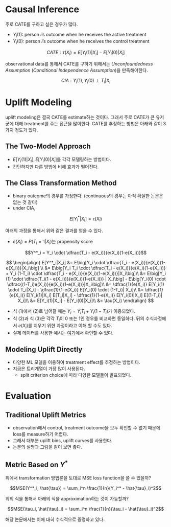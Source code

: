 # Causal Inference

주로 CATE를 구하고 싶은 경우가 많다.

- $Y_i(1)$: person $i$’s outcome when he receives the active treatment
- $Y_i(0)$: person $i$’s outcome when he receives the control treatment

$$CATE: \tau (X_i) = E[Y_i (1)|X_i] - E[Y_i (0) | X_i]$$

observational data를 통해서 CATE를 구하기 위해서는 _Unconfoundedness Assumption_ (_Conditional Independence Assumption_)을 만족해야한다.

$$CIA: Y_i (1), Y_i (0) \perp T_i | X_i$$

# Uplift Modeling

uplift modeling은 결국 CATE를 estimate하는 것이다. 그래서 주로 CATE가 큰 유저군에 대해 treatment를 주는 접근을 많이한다. CATE를 추정하는 방법은 아래와 같이 3가지 정도가 있다.

## The Two-Model Approach

- $E[Y_i (1)|X_i], E[Y_i (0)|X_i]$를 각각 모델링하는 방법이다.
- 간단하지만 다른 방법에 비해 효과가 떨어진다.

## The Class Transformation Method

- binary outcome의 경우를 가정한다. (continuous의 경우는 아직 확실한 논문은 없는 것 같다)
- under CIA,

$$E[Y_i^* | X_i] = \tau(X_i)$$

아래의 과정을 통해서 위와 같은 결과를 얻을 수 있다.

- $e(X_i)=P(T_i=1|X_i)$는 propensity score

$$Y^*_i = Y_i \cdot \dfrac{T_i - e(X_i)}{e(X_i)(1-e(X_i))}$$

$$
\begin{align}
E[Y^*_i|X_i] &= E\big[Y_i \cdot \dfrac{T_i - e(X_i)}{e(X_i)(1-e(X_i))}|X_i\big] \\
&= E\big[Y_i T_i \cdot \dfrac{T_i - e(X_i)}{e(X_i)(1-e(X_i))} + Y_i (1-T_i) \cdot \dfrac{T_i - e(X_i)}{e(X_i)(1-e(X_i))}|X_i\big]\\
&= E\big[Y_i (1) \cdot \dfrac{T_i(1 - e(X_i))}{e(X_i)(1-e(X_i))} | X_i\big] - E\big[Y_i(0) \cdot \dfrac{(1-T_i)e(X_i)}{e(X_i)(1-e(X_i))}|X_i\big]\\
&= \dfrac{1}{e(X_i)} E[Y_i(1) \cdot T_i|X_i] - \dfrac{1}{1-e(X_i)} E[Y_i(0) \cdot (1-T_i)| X_i]\\
&= \dfrac{1}{e(X_i)} E[Y_i(1)|X_i] E[T_i|X_i] - \dfrac{1}{1-e(X_i)} E[Y_i(0)|X_i] E[(1-T_i)| X_i]\\
&= E[Y_i(1)|X_i] - E[Y_i(0)|X_i]\\
&= \tau(X_i)
\end{align}
$$

- 식 (1)에서 (2)로 넘어갈 때는 $Y_i = Y_i T_i + Y_i (1-T_i)$가 이용되었다.
- 식 (2)과 식 (3)은 각각 $T_i$이 0 또는 1인 경우를 비교하면 동일하다. 뒤의 수식과정에서 $e(X_i)$를 지우기 위한 과정이라고 이해 할 수도 있다.
- 실제 데이터를 사용한 예시는 [여기](https://github.com/minsoo9506/causality-study/blob/master/Causal_Inference_for_the_Brave_and_True_practice/20_Plug_and_Play_Estimators.ipynb)에서 확인할 수 있다.

## Modeling Uplift Directly

- 다양한 ML 모델을 이용하여 treatment effect를 추정하는 방법이다.
- 지금은 트리계열이 가장 많이 사용된다.
  - split criterion choice에 따라 다양한 모델들이 발표되었다.

# Evaluation

## Traditional Uplift Metrics

- observation에서 control, treatment outcome을 모두 확인할 수 없기 때문에 loss를 measure하기 어렵다.
- 그래서 대부분 uplift bins, uplift curves를 사용한다.
- 논문의 설명과 그림을 같이 보면 좋다.

## Metric Based on $Y^*$

위에서 transformation 방법론을 토대로 MSE loss function을 쓸 수 있을까?

$$MSE(Y^*_i, \hat{\tau}) = \sum_i^n \frac{1}{n}(Y_i^* - \hat{\tau}_i)^2$$

위의 식을 통해서 아래의 식을 approximation하는 것이 가능할까?

$$MSE(\tau_i, \hat{\tau}_i) = \sum_i^n \frac{1}{n}(\tau_i - \hat{\tau}_i)^2$$

해당 논문에서는 이에 대히 수식적으로 증명하고 있다.
